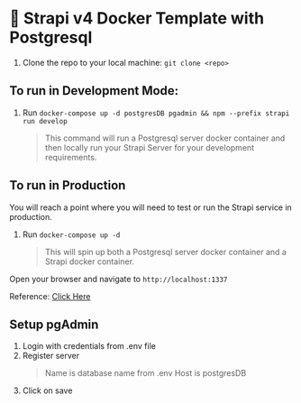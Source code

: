# 🚀 Strapi v4 Docker Template with Postgresql

1. Clone the repo to your local machine: `git clone <repo>`

## To run in Development Mode:

1. Run `docker-compose up -d postgresDB pgadmin && npm --prefix strapi run develop`
   > This command will run a Postgresql server docker container and then locally run your Strapi Server for your development requirements.

## To run in Production

You will reach a point where you will need to test or run the Strapi service in production.

1. Run `docker-compose up -d`
   > This will spin up both a Postgresql server docker container and a Strapi docker container.

Open your browser and navigate to `http://localhost:1337`

Reference: [Click Here](https://blog.dehlin.dev/docker-with-strapi-v4)


## Setup pgAdmin

1. Login with credentials from .env file
2. Register server
    > Name is database name from .env
    > Host is postgresDB
3. Click on save